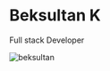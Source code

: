 # Beksultan K

Full stack Developer

<p>&nbsp;<img align="left" src="https://github-readme-stats.vercel.app/api?username=beksuItan&show_icons=true&hide_title=true" alt="beksultan" /></p>

